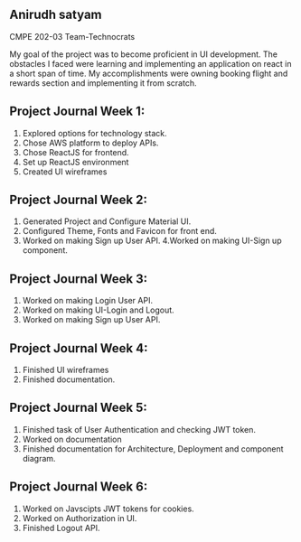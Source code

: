 ## Anirudh satyam

CMPE 202-03 Team-Technocrats 

My goal of the project was to become proficient in UI development.
The obstacles I faced were learning and implementing an application on react in a short span of time.
My accomplishments were owning booking flight and rewards section and implementing it from scratch.

## Project Journal Week 1:
1. Explored options for technology stack.
2. Chose AWS platform to deploy APIs.
3. Chose ReactJS for frontend.
4. Set up ReactJS environment
5. Created UI wireframes


## Project Journal Week 2:
1. Generated Project and Configure Material UI.
2. Configured Theme, Fonts and Favicon for front end.
3. Worked on making Sign up User API.
4.Worked on making UI-Sign up component.


## Project Journal Week 3:
1. Worked on making Login User API.
2. Worked on making UI-Login and Logout.
3. Worked on making Sign up User API.


## Project Journal Week 4:
1. Finished UI wireframes 
2. Finished documentation.


## Project Journal Week 5:
1. Finished task of User Authentication and checking JWT token.
2. Worked on documentation
3. Finished documentation for Architecture, Deployment and component diagram.


## Project Journal Week 6:
1. Worked on Javscipts JWT tokens for cookies.
2. Worked on Authorization in UI.
3. Finished Logout API.
